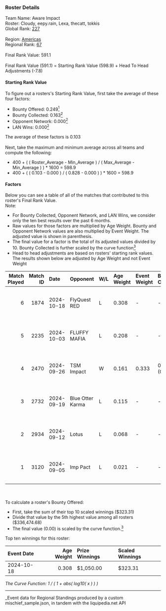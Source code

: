 ### Roster Details<br />
Team Name: Aware Impact<br />
Roster: Cloudy, eepy.rain, Lexa, thecatt, tokkis<br />
Global Rank: [227](../../standings_global_2025_03_01.md)<br />
<br />
Region: [Americas]( ../../standings_americas_2025_03_01.md)<br />
Regional Rank: [67]( ../../standings_americas_2025_03_01.md)<br />
<br />
Final Rank Value:  591.1<br />
<br />
Final Rank Value (591.1) = Starting Rank Value (598.9) + Head To Head Adjustments (-7.8)<br />

#### Starting Rank Value<br />
To figure out a rosters's Starting Rank Value, first take the average of these four factors:<br />
- Bounty Offered: 0.249[<sup>1</sup>](#table2)
- Bounty Collected: 0.163[<sup>2</sup>](#table1)
- Opponent Network: 0.000[<sup>2</sup>](#table1)
- LAN Wins: 0.000[<sup>2</sup>](#table1)

The average of these factors is 0.103<br />
<br />
Next, take the maximum and minimum average across all teams and compute the following:<br />
- 400 + ( ( Roster_Average - Min_Average ) / ( Max_Average - Min_Average ) ) * 1600 = 598.9
- 400 + ( ( 0.103 - 0.000 ) / ( 0.828 - 0.000 ) ) * 1600 = 598.9


#### Factors<br />
Below you can see a table of all of the matches that contributed to this roster's Final Rank Value.<br />
Note:<br />

- For Bounty Collected, Opponent Network, and LAN Wins, we consider only the ten best results over the past 6 months.
- Raw values for those factors are multiplied by Age Weight. Bounty and Opponent Network values are also multiplied by Event Weight. The adjusted value is shown in parenthesis.
- The final value for a factor is the total of its adjusted values divided by 10. Bounty Collected is further scaled by the curve function[<sup>3</sup>](#curveFunction)
- Head to head adjustments are based on rosters' starting rank values. The results shown below are adjusted by Age Weight and not Event Weight
<span id="table1"></span><br />


| Match Played | Match ID | Date       | Opponent         | W/L | Age Weight | Event Weight | Bounty Collected | Opponent Network | LAN Wins  | H2H Adj. | Roster                                   |
| -: | -: | :- | :- | :- | :- | :- | :- | :- | :- | -: | :- |
|            6 |     1874 | 2024-10-18 | FlyQuest RED     | L   | 0.308      | -            | -                | -                | -         |    -4.14 | Cloudy, eepy.rain, Lexa, thecatt, tokkis |
|            5 |     2235 | 2024-10-03 | FLUFFY MAFIA     | L   | 0.208      | -            | -                | -                | -         |    -3.07 | Cloudy, eepy.rain, Lexa, thecatt, tokkis |
|            4 |     2470 | 2024-09-26 | TSM Impact       | W   | 0.161      | 0.333        | 0.001 (0.000)    | 0.029 (0.002)    | 0 (0.000) |     2.67 | Cloudy, eepy.rain, Lexa, thecatt, tokkis |
|            3 |     2732 | 2024-09-19 | Blue Otter Karma | L   | 0.115      | -            | -                | -                | -         |    -1.80 | Cloudy, eepy.rain, Lexa, thecatt, tokkis |
|            2 |     2934 | 2024-09-12 | Lotus            | L   | 0.068      | -            | -                | -                | -         |    -1.08 | Cloudy, eepy.rain, Lexa, thecatt, tokkis |
|            1 |     3120 | 2024-09-05 | Imp Pact         | L   | 0.021      | -            | -                | -                | -         |    -0.32 | Cloudy, eepy.rain, Lexa, thecatt, tokkis |

<br />
<span id="table2"></span><br />
To calculate a roster's Bounty Offered:<br />

- First, take the sum of their top 10 scaled winnings ($323.31)
- Divide that value by the 5th highest value among all rosters ($336,474.68)
- The final value (0.00) is scaled by the curve function.[<sup>3</sup>](#curveFunction)

Top ten winnings for this roster:<br />

| Event Date | Age Weight | Prize Winnings | Scaled Winnings |
| :- | -: | :- | :- |
| 2024-10-18 |      0.308 | $1,050.00      | $323.31         |


<span id="curveFunction"></span>_The Curve Function: 1 / ( 1 + abs( log10( x ) ) )_<br />

---
_Event data for Regional Standings produced by a custom mischief_sample.json, in tandem with the liquipedia.net API<br />
